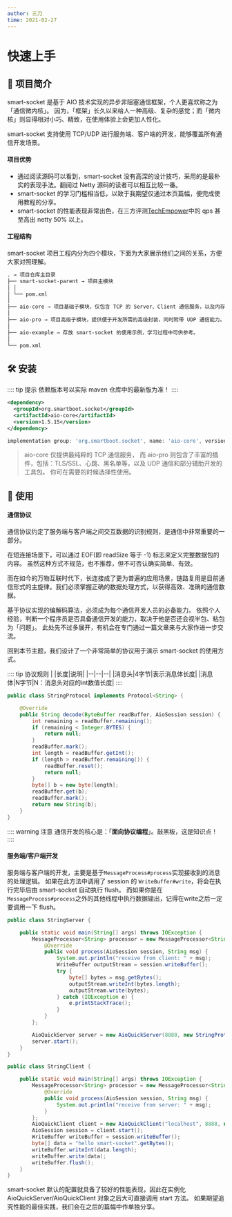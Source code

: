 ```yaml
---
author: 三刀
time: 2021-02-27
---
```

# 快速上手
## :truck: 项目简介
smart-socket 是基于 AIO 技术实现的异步非阻塞通信框架，个人更喜欢称之为「通信微内核」。
因为，「框架」长久以来给人一种高级、复杂的感觉；而「微内核」则显得相对小巧、精致，在使用体验上会更加人性化。

smart-socket 支持使用 TCP/UDP 进行服务端、客户端的开发，能够覆盖所有通信开发场景。
#### 项目优势
- 通过阅读源码可以看到，smart-socket 没有高深的设计技巧，采用的是最朴实的表现手法。翻阅过 Netty 源码的读者可以相互比较一番。
- smart-socket 的学习门槛相当低，以致于我期望仅通过本页篇幅，便完成使用教程的分享。
- smart-socket 的性能表现非常出色，在三方评测[TechEmpower](https://www.techempower.com/benchmarks/#section=data-r20&hw=ph&test=plaintext&l=zik0vz-sf)中的 qps 甚至高出 netty 50% 以上。

#### 工程结构
smart-socket 项目工程内分为四个模块，下面为大家展示他们之间的关系，方便大家对照理解。
```markdown
. → 项目仓库主目录
├── smart-socket-parent → 项目主模块
│ │
│ └── pom.xml
│
├── aio-core → 项目基础子模块，仅包含 TCP 的 Server、Client 通信服务，以及内存池。
│
├── aio-pro → 项目高级子模块，提供便于开发所需的高级封装，同时附带 UDP 通信能力。
│
├── aio-example → 存放 smart-socket 的使用示例，学习过程中可供参考。
│
└── pom.xml
```

## 🛠 安装
:::: tip 提示
依赖版本号以实际 maven 仓库中的最新版为准！
::::

<CodeGroup>
<CodeGroupItem title="maven" active>

```xml
<dependency>
  <groupId>org.smartboot.socket</groupId>
  <artifactId>aio-core</artifactId>
  <version>1.5.15</version>
</dependency>
```

</CodeGroupItem>
<CodeGroupItem title="gradle">

```gradle
implementation group: 'org.smartboot.socket', name: 'aio-core', version: '1.5.15'
```

</CodeGroupItem>
</CodeGroup>

> aio-core 仅提供最纯粹的 TCP 通信服务，
>而 aio-pro 则包含了丰富的插件，包括：TLS/SSL、心跳、黑名单等，以及 UDP 通信和部分辅助开发的工具包。
>你可在需要的时候选择性使用。

## 🚀 使用
#### 通信协议
通信协议约定了服务端与客户端之间交互数据的识别规则，是通信中非常重要的一部分。

在短连接场景下，可以通过 EOF(即 readSize 等于 -1) 标志来定义完整数据包的内容。
虽然这种方式不规范，也不推荐，但不可否认确实简单、有效。

而在如今的万物互联时代下，长连接成了更为普遍的应用场景，链路复用是目前通信形式的主旋律。我们必须掌握正确的数据处理方式，以获得高效、准确的通信数据。

基于协议实现的编解码算法，必须成为每个通信开发人员的必备能力。
依照个人经验，判断一个程序员是否具备通信开发的能力，取决于他是否还会视半包、粘包为「问题」。
此处先不过多展开，有机会在专门通过一篇文章来与大家作进一步交流。

回到本节主题，我们设计了一个非常简单的协议用于演示 smart-socket 的使用方式。

:::: tip 协议规则
| |长度|说明|
|--|--|--|
|消息头|4字节|表示消息体长度|
|消息体|N字节|N：消息头对应的int数值长度|
::::

```java
public class StringProtocol implements Protocol<String> {

    @Override
    public String decode(ByteBuffer readBuffer, AioSession session) {
        int remaining = readBuffer.remaining(); 
        if (remaining < Integer.BYTES) {   
            return null;
        }
        readBuffer.mark();
        int length = readBuffer.getInt();
        if (length > readBuffer.remaining()) {
            readBuffer.reset();
            return null;
        }
        byte[] b = new byte[length];
        readBuffer.get(b);
        readBuffer.mark();
        return new String(b);
    }
}
```

:::: warning 注意
通信开发的核心是：「**面向协议编程**」。敲黑板，这是知识点！
::::

#### 服务端/客户端开发
服务端与客户端的开发，主要是基于`MessageProcess#process`实现接收到的消息的处理逻辑。
如果在此方法中调用了 session 的 `WriteBuffer#write`，将会在执行完毕后由 smart-socket 自动执行 flush。
而如果你是在`MessageProcess#process`之外的其他线程中执行数据输出，记得在write之后一定要调用一下 flush。

<CodeGroup>
<CodeGroupItem title="StringServer" active>

```java
public class StringServer {

    public static void main(String[] args) throws IOException {
        MessageProcessor<String> processor = new MessageProcessor<String>() {
            @Override
            public void process(AioSession session, String msg) {
                System.out.println("receive from client: " + msg);
                WriteBuffer outputStream = session.writeBuffer();
                try {
                    byte[] bytes = msg.getBytes();
                    outputStream.writeInt(bytes.length);
                    outputStream.write(bytes);
                } catch (IOException e) {
                    e.printStackTrace();
                }
            }
        };

        AioQuickServer server = new AioQuickServer(8888, new StringProtocol(), processor);
        server.start();
    }
}
```

</CodeGroupItem>
<CodeGroupItem title="StringClient">

```java
public class StringClient {

    public static void main(String[] args) throws IOException {
        MessageProcessor<String> processor = new MessageProcessor<String>() {
            @Override
            public void process(AioSession session, String msg) {
                System.out.println("receive from server: " + msg);
            }
        };
        AioQuickClient client = new AioQuickClient("localhost", 8888, new StringProtocol(), processor);
        AioSession session = client.start();
        WriteBuffer writeBuffer = session.writeBuffer();
        byte[] data = "hello smart-socket".getBytes();
        writeBuffer.writeInt(data.length);
        writeBuffer.write(data);
        writeBuffer.flush();
    }
}
```

</CodeGroupItem>
</CodeGroup>

smart-socket 默认的配置就具备了较好的性能表现，因此在实例化 AioQuickServer/AioQuickClient 对象之后大可直接调用 start 方法。
如果期望追究性能的最佳实践，我们会在之后的篇幅中作单独分享。